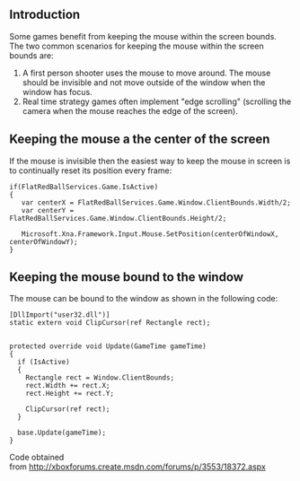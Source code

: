 ## Introduction

Some games benefit from keeping the mouse within the screen bounds. The two common scenarios for keeping the mouse within the screen bounds are:

1.  A first person shooter uses the mouse to move around. The mouse should be invisible and not move outside of the window when the window has focus.
2.  Real time strategy games often implement "edge scrolling" (scrolling the camera when the mouse reaches the edge of the screen).

## Keeping the mouse a the center of the screen

If the mouse is invisible then the easiest way to keep the mouse in screen is to continually reset its position every frame:

``` lang:c#
if(FlatRedBallServices.Game.IsActive)
{
   var centerX = FlatRedBallServices.Game.Window.ClientBounds.Width/2;
   var centerY = FlatRedBallServices.Game.Window.ClientBounds.Height/2;

   Microsoft.Xna.Framework.Input.Mouse.SetPosition(centerOfWindowX, centerOfWindowY);
}
```

## Keeping the mouse bound to the window

The mouse can be bound to the window as shown in the following code:

``` lang:c#
[DllImport("user32.dll")]
static extern void ClipCursor(ref Rectangle rect);


protected override void Update(GameTime gameTime)
{
  if (IsActive)
  {
    Rectangle rect = Window.ClientBounds;
    rect.Width += rect.X;
    rect.Height += rect.Y;
    
    ClipCursor(ref rect);
  }
  
  base.Update(gameTime);
}
```

Code obtained from <http://xboxforums.create.msdn.com/forums/p/3553/18372.aspx>  
